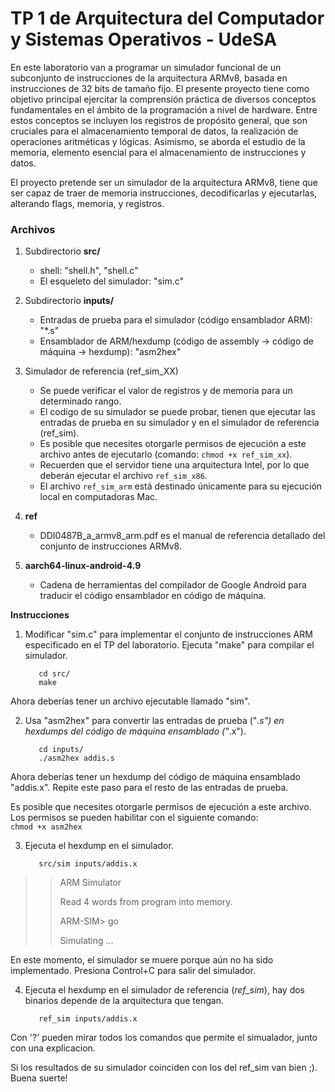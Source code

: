 # TP 1 de Arquitectura del Computador y Sistemas Operativos - UdeSA

En este laboratorio van a programar un simulador funcional de un subconjunto de instrucciones de la arquitectura ARMv8, basada en instrucciones de 32 bits de tamaño fijo. 
El presente proyecto tiene como objetivo principal ejercitar la comprensión práctica de diversos conceptos fundamentales en el ámbito de la  programación a nivel de hardware. Entre estos conceptos se incluyen los registros de propósito general, que son cruciales para el almacenamiento temporal de datos, la realización de operaciones aritméticas y lógicas. Asimismo, se aborda el estudio de la memoria, elemento esencial para el almacenamiento de instrucciones y datos.

El proyecto pretende ser un simulador de la arquitectura ARMv8, tiene que ser capaz de traer de memoria instrucciones, decodificarlas y ejecutarlas, alterando flags, memoria, y registros.

### Archivos

1. Subdirectorio **src/** 
      * shell: "shell.h", "shell.c" 
      * El esqueleto del simulador: "sim.c"
3. Subdirectorio **inputs/** 
   * Entradas de prueba para el simulador (código ensamblador ARM): "*.s"
   * Ensamblador de ARM/hexdump (código de assembly -> código de máquina -> hexdump): "asm2hex"

3. Simulador de referencia (ref_sim_XX)
     * Se puede verificar el valor de registros y de memoria para un determinado rango.
     * El codigo de su simulador se puede probar, tienen que ejecutar las entradas de prueba en su simulador y en el simulador de referencia (ref_sim).
     * Es posible que necesites otorgarle permisos de ejecución a este archivo antes de ejecutarlo (comando: `chmod +x ref_sim_xx`).
     * Recuerden que el servidor tiene una arquitectura Intel, por lo que deberán ejecutar el archivo `ref_sim_x86`.
     * El archivo `ref_sim_arm` está destinado únicamente para su ejecución local en computadoras Mac.

4. **ref**
     * DDI0487B_a_armv8_arm.pdf es el manual de referencia detallado del conjunto de instrucciones ARMv8.

5. **aarch64-linux-android-4.9**
     * Cadena de herramientas del compilador de Google Android para traducir el código ensamblador en código de máquina.

**Instrucciones**

1. Modificar "sim.c" para implementar el conjunto de instrucciones ARM especificado en el TP del laboratorio. Ejecuta "make" para compilar el simulador.

          cd src/
          make

Ahora deberías tener un archivo ejecutable llamado "sim".

2. Usa "asm2hex" para convertir las entradas de prueba ("*.s") en hexdumps del código de máquina ensamblado ("*.x").

          cd inputs/
          ./asm2hex addis.s

Ahora deberías tener un hexdump del código de máquina ensamblado "addis.x". Repite este paso para el resto de las entradas de prueba.

Es posible que necesites otorgarle permisos de ejecución a este archivo. Los permisos se pueden habilitar con el siguiente comando:  
`chmod +x asm2hex`

          
3. Ejecuta el hexdump en el simulador.

          src/sim inputs/addis.x

>> ARM Simulator
>> 
>> Read 4 words from program into memory.
>> 
>> ARM-SIM> go
>> 
>> Simulating ...


En este momento, el simulador se muere porque aún no ha sido implementado. Presiona Control+C para salir del simulador.

4. Ejecuta el hexdump en el simulador de referencia (*ref_sim*), hay dos binarios depende de la arquitectura que tengan.

          ref_sim inputs/addis.x


Con '?' pueden mirar todos los comandos que permite el simualador, junto con una explicacion.

Si los resultados de su simulador coinciden con los del ref_sim  van bien ;). 
Buena suerte!

